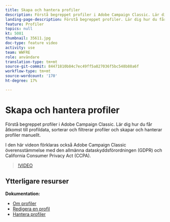 ```yaml
---
title: Skapa och hantera profiler
description: Förstå begreppet profiler i Adobe Campaign Classic. Lär dig hur du får åtkomst till profildata, sorterar och filtrerar profiler och skapar och hanterar profiler manuellt. I den här videon förklaras också Adobe Campaign Classic överensstämmelse med den allmänna dataskyddsförordningen (GDPR) och California Consumer Privacy Act (CCPA).
landing-page-description: Förstå begreppet profiler. Lär dig hur du får åtkomst till profildata, sorterar och filtrerar profiler och skapar och hanterar profiler manuellt. Läs mer om GDPR och CCPA.
feature: Profiler
topics: null
kt: 5081
thumbnail: 35611.jpg
doc-type: feature video
activity: use
team: WWFRE
role: användare
translation-type: tm+mt
source-git-commit: 84471810b84c7ec49ff5a827036f5bc548b88a6f
workflow-type: tm+mt
source-wordcount: '170'
ht-degree: 17%

---
```



# Skapa och hantera profiler

Förstå begreppet profiler i Adobe Campaign Classic. Lär dig hur du får åtkomst till profildata, sorterar och filtrerar profiler och skapar och hanterar profiler manuellt.

I den här videon förklaras också Adobe Campaign Classic överensstämmelse med den allmänna dataskyddsförordningen (GDPR) och California Consumer Privacy Act (CCPA).

>[!VIDEO](https://video.tv.adobe.com/v/35611?quality=12)

## Ytterligare resurser

**Dokumentation:**

* [Om profiler](https://docs.adobe.com/content/help/sv-SE/campaign-classic/using/getting-started/profile-management/about-profiles.html)
* [Redigera en profil](https://docs.adobe.com/content/help/en/campaign-classic/using/getting-started/profile-management/editing-a-profile.html)
* [Hantera profiler](https://docs.adobe.com/content/help/en/campaign-classic/using/getting-started/profile-management/adding-profiles.html)
